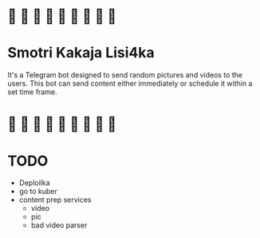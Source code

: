 # 🦊 🦊 🦊 🦊 🦊 🦊 🦊 🦊 🦊
# Smotri Kakaja Lisi4ka

It's a Telegram bot designed to send random pictures and videos to the users. This bot can send content either immediately or schedule it within a set time frame.
# 🦊 🦊 🦊 🦊 🦊 🦊 🦊 🦊 🦊


# TODO
- Deploilka
- go to kuber
- content prep services
  - video
  - pic
  - bad video parser
